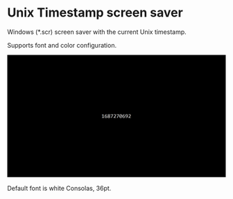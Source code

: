 # Unix Timestamp screen saver
Windows (*.scr) screen saver with the current Unix timestamp.

Supports font and color configuration.

![Screenshot](UnixTimestampScreenSaver/Screenshot.png)

Default font is white Consolas, 36pt.
